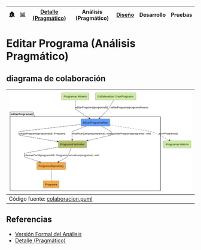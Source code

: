 <div align=right>
 
|[🏠️](../../../README.md)|[ 📊](https://raw.githubusercontent.com/mmasias/pySigHor/main/images/RUP/99-seguimiento/diagrama-contexto-administrador.svg)|[Detalle (Pragmático)](../../../00-casos-uso/02-detalle/editarPrograma/README.md)|**Análisis (Pragmático)**|[Diseño](../../../../RUP/02-diseno/casos-uso/editarPrograma/README.md)|Desarrollo|Pruebas|
|-|-|-|-|-|-|-|

</div>

# Editar Programa (Análisis Pragmático)

## diagrama de colaboración

<div align=center>

|![Análisis: editarPrograma()](/images/RUP/01-analisis/casos-uso/editarPrograma/editarPrograma-analisis.svg)|
|-|
|Código fuente: [colaboracion.puml](../../../../RUP/01-analisis/casos-uso/editarPrograma/colaboracion.puml)|

</div>

## Referencias

- [Versión Formal del Análisis](../../../../RUP/01-analisis/casos-uso/editarPrograma/README.md)
- [Detalle (Pragmático)](../../../00-casos-uso/02-detalle/editarPrograma/README.md)
